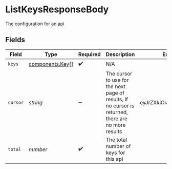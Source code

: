 # ListKeysResponseBody

The configuration for an api


## Fields

| Field                                                                                               | Type                                                                                                | Required                                                                                            | Description                                                                                         | Example                                                                                             |
| --------------------------------------------------------------------------------------------------- | --------------------------------------------------------------------------------------------------- | --------------------------------------------------------------------------------------------------- | --------------------------------------------------------------------------------------------------- | --------------------------------------------------------------------------------------------------- |
| `keys`                                                                                              | [components.Key](../../models/components/key.md)[]                                                  | :heavy_check_mark:                                                                                  | N/A                                                                                                 |                                                                                                     |
| `cursor`                                                                                            | *string*                                                                                            | :heavy_minus_sign:                                                                                  | The cursor to use for the next page of results, if no cursor is returned, there are no more results | eyJrZXkiOiJrZXlfMTIzNCJ9                                                                            |
| `total`                                                                                             | *number*                                                                                            | :heavy_check_mark:                                                                                  | The total number of keys for this api                                                               |                                                                                                     |
